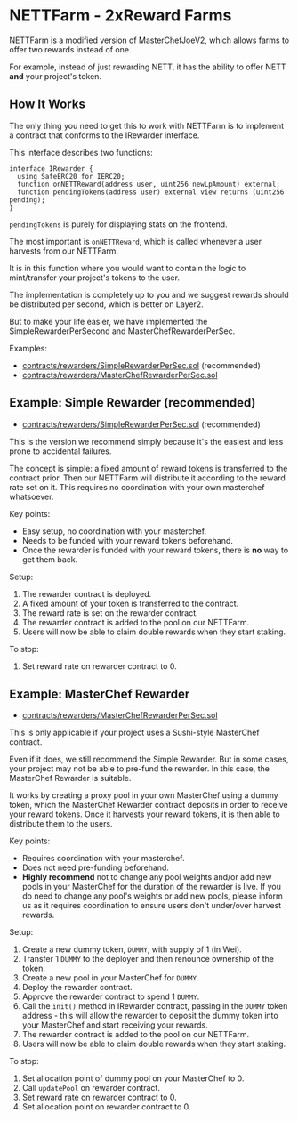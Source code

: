 # NETTFarm - 2xReward Farms

NETTFarm is a modified version of MasterChefJoeV2, which allows farms to offer two rewards instead of one.

For example, instead of just rewarding NETT, it has the ability to offer NETT **and** your project's token.

## How It Works

The only thing you need to get this to work with NETTFarm is to implement a contract that conforms to the IRewarder interface.

This interface describes two functions:

```sol
interface IRewarder {
  using SafeERC20 for IERC20;
  function onNETTReward(address user, uint256 newLpAmount) external;
  function pendingTokens(address user) external view returns (uint256 pending);
}
```

`pendingTokens` is purely for displaying stats on the frontend.

The most important is `onNETTReward`, which is called whenever a user harvests from our NETTFarm.

It is in this function where you would want to contain the logic to mint/transfer your project's tokens to the user.

The implementation is completely up to you and we suggest rewards should be distributed per second, which is better on Layer2.

But to make your life easier, we have implemented the SimpleRewarderPerSecond and MasterChefRewarderPerSec.

Examples:

- [contracts/rewarders/SimpleRewarderPerSec.sol](../contracts/rewarders/SimpleRewarderPerSec.sol) (recommended)
- [contracts/rewarders/MasterChefRewarderPerSec.sol](../contracts/rewarders/MasterChefRewarderPerSec.sol)

## Example: Simple Rewarder (recommended)

- [contracts/rewarders/SimpleRewarderPerSec.sol](../contracts/rewarders/SimpleRewarderPerSec.sol) (recommended)

This is the version we recommend simply because it's the easiest and less prone to accidental failures.

The concept is simple: a fixed amount of reward tokens is transferred to the contract prior. Then our NETTFarm will
distribute it according to the reward rate set on it. This requires no coordination with your own masterchef whatsoever.

Key points:

- Easy setup, no coordination with your masterchef.
- Needs to be funded with your reward tokens beforehand.
- Once the rewarder is funded with your reward tokens, there is **no** way to get them back.

Setup:

1. The rewarder contract is deployed.
2. A fixed amount of your token is transferred to the contract.
3. The reward rate is set on the rewarder contract.
4. The rewarder contract is added to the pool on our NETTFarm.
5. Users will now be able to claim double rewards when they start staking.

To stop:

1. Set reward rate on rewarder contract to 0.

## Example: MasterChef Rewarder

- [contracts/rewarders/MasterChefRewarderPerSec.sol](../contracts/rewarders/MasterChefRewarderPerSec.sol)

This is only applicable if your project uses a Sushi-style MasterChef contract.

Even if it does, we still recommend the Simple Rewarder. But in some cases, your project may not be able to pre-fund the rewarder.
In this case, the MasterChef Rewarder is suitable.

It works by creating a proxy pool in your own MasterChef using a dummy token, which the MasterChef Rewarder contract deposits in order
to receive your reward tokens. Once it harvests your reward tokens, it is then able to distribute them to the users.

Key points:

- Requires coordination with your masterchef.
- Does not need pre-funding beforehand.
- **Highly recommend** not to change any pool weights and/or add new pools in your MasterChef for the duration of the rewarder is live. If you do need to change any pool's weights or add new pools, please inform us as it requires coordination to ensure users don't under/over harvest rewards.

Setup:

1. Create a new dummy token, `DUMMY`, with supply of 1 (in Wei).
2. Transfer 1 `DUMMY` to the deployer and then renounce ownership of the token.
3. Create a new pool in your MasterChef for `DUMMY`.
4. Deploy the rewarder contract.
5. Approve the rewarder contract to spend 1 `DUMMY`.
6. Call the `init()` method in IRewarder contract, passing in the `DUMMY` token address - this will allow the rewarder to deposit the dummy token into your MasterChef and start receiving your rewards.
7. The rewarder contract is added to the pool on our NETTFarm.
8. Users will now be able to claim double rewards when they start staking.

To stop:

1. Set allocation point of dummy pool on your MasterChef to 0.
2. Call `updatePool` on rewarder contract.
3. Set reward rate on rewarder contract to 0.
4. Set allocation point on rewarder contract to 0.